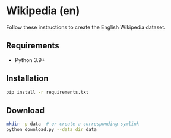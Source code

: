 # Wikipedia (en)

Follow these instructions to create the English Wikipedia dataset.

## Requirements

- Python 3.9+

## Installation

```bash
pip install -r requirements.txt
```

## Download

```bash
mkdir -p data  # or create a corresponding symlink
python download.py --data_dir data
```
